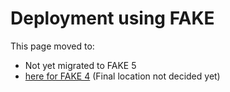 # Deployment using FAKE

This page moved to:

- Not yet migrated to FAKE 5
- [here for FAKE 4](todo-deploy.html) (Final location not decided yet)
